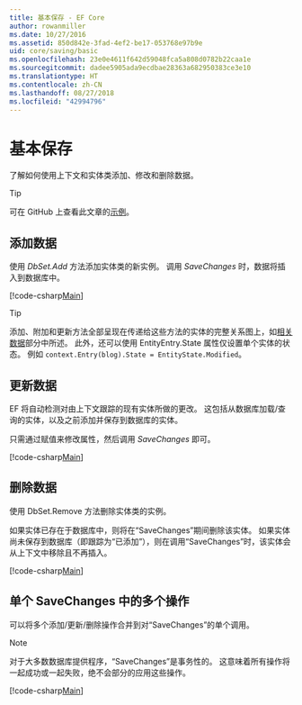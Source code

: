 ```yaml
---
title: 基本保存 - EF Core
author: rowanmiller
ms.date: 10/27/2016
ms.assetid: 850d842e-3fad-4ef2-be17-053768e97b9e
uid: core/saving/basic
ms.openlocfilehash: 23e0e4611f642d59048fca5a808d0782b22caa1e
ms.sourcegitcommit: dadee5905ada9ecdbae28363a682950383ce3e10
ms.translationtype: HT
ms.contentlocale: zh-CN
ms.lasthandoff: 08/27/2018
ms.locfileid: "42994796"
---
```

# <a name="basic-save"></a>基本保存

了解如何使用上下文和实体类添加、修改和删除数据。

> [!TIP]  
> 可在 GitHub 上查看此文章的[示例](https://github.com/aspnet/EntityFramework.Docs/tree/master/samples/core/Saving/Saving/Basics/)。

## <a name="adding-data"></a>添加数据

使用 *DbSet.Add* 方法添加实体类的新实例。 调用 *SaveChanges* 时，数据将插入到数据库中。

[!code-csharp[Main](../../../samples/core/Saving/Saving/Basics/Sample.cs#Add)]

> [!TIP]  
> 添加、附加和更新方法全部呈现在传递给这些方法的实体的完整关系图上，如[相关数据](related-data.md)部分中所述。 此外，还可以使用 EntityEntry.State 属性仅设置单个实体的状态。 例如 `context.Entry(blog).State = EntityState.Modified`。

## <a name="updating-data"></a>更新数据

EF 将自动检测对由上下文跟踪的现有实体所做的更改。 这包括从数据库加载/查询的实体，以及之前添加并保存到数据库的实体。

只需通过赋值来修改属性，然后调用 *SaveChanges* 即可。

[!code-csharp[Main](../../../samples/core/Saving/Saving/Basics/Sample.cs#Update)]

## <a name="deleting-data"></a>删除数据

使用 DbSet.Remove 方法删除实体类的实例。

如果实体已存在于数据库中，则将在“SaveChanges”期间删除该实体。 如果实体尚未保存到数据库（即跟踪为“已添加”），则在调用“SaveChanges”时，该实体会从上下文中移除且不再插入。

[!code-csharp[Main](../../../samples/core/Saving/Saving/Basics/Sample.cs#Remove)]

## <a name="multiple-operations-in-a-single-savechanges"></a>单个 SaveChanges 中的多个操作

可以将多个添加/更新/删除操作合并到对“SaveChanges”的单个调用。

> [!NOTE]  
> 对于大多数数据库提供程序，“SaveChanges”是事务性的。 这意味着所有操作将一起成功或一起失败，绝不会部分的应用这些操作。

[!code-csharp[Main](../../../samples/core/Saving/Saving/Basics/Sample.cs#MultipleOperations)]
